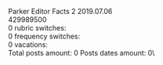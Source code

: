 Parker	Editor Facts 2 2019.07.06\
429989500\
0 rubric switches:\
0 frequency switches:\
0 vacations:\
Total posts amount: 0	Posts dates amount: 0\

